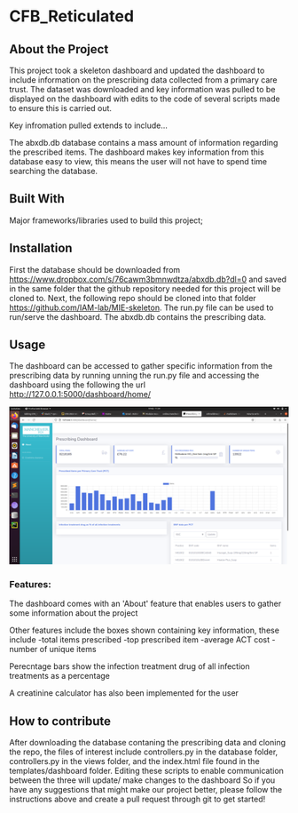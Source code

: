 # CFB_Reticulated

## About the Project

This project took a skeleton dashboard and updated the dashboard to include information on the prescribing data collected from a primary care trust.
The dataset was downloaded and key information was pulled to be displayed on the dashboard with edits to the code of several scripts made to ensure this is carried out.

Key infromation pulled extends to include...


The abxdb.db database contains a mass amount of information regarding the prescribed items. The dashboard makes key information from this database easy to view, this means the user will not have to spend time searching the database.


## Built With

Major frameworks/libraries used to build this project;



## Installation

First the database should be downloaded from https://www.dropbox.com/s/76cawm3bmnwdtza/abxdb.db?dl=0 and saved in the same folder that the github repository needed for this project will be cloned to.
Next, the following repo should be cloned into that folder https://github.com/IAM-lab/MIE-skeleton. The run.py file can be used to run/serve the dashboard. The abxdb.db contains the prescribing data.


## Usage

The dashboard can be accessed to gather specific information from the prescribing data by running unning the run.py file and accessing the dashboard using the following the url http://127.0.0.1:5000/dashboard/home/


![image](/imgD.png)

### Features:

The dashboard comes with an 'About' feature that enables users to gather some information about the project

Other features include the boxes shown containing key information, these include
-total items prescribed
-top prescribed item
-average ACT cost
-number of unique items

Perecntage bars show the infection treatment drug of all infection treatments as a percentage

A creatinine calculator has also been implemented for the user

## How to contribute
After downloading the database contaning the prescribing data and cloning the repo, the files of interest include controllers.py in the database folder, controllers.py in the views folder,
and the index.html file found in the templates/dashboard folder. Editing these scripts to enable communication between the three will update/ make changes to the dashboard 
So if you have any suggestions that might make our project better, please follow the instructions above and create a pull request through git to get started!






